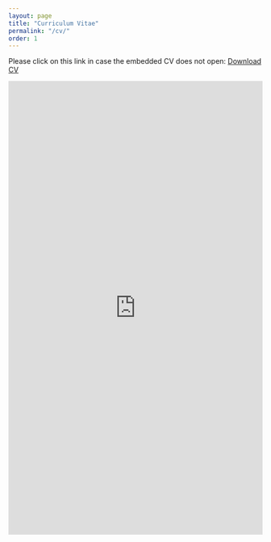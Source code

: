 ```yaml
---
layout: page
title: "Curriculum Vitae"
permalink: "/cv/"
order: 1
---
```


Please click on this link in case the embedded CV does not open: [Download CV](https://Anirudh0707.github.io/assets/cv.pdf)
<iframe width='100%' height='900px' frameborder='0' scrolling='yes' class='embed-responsive-item'  src='https://Anirudh0707.github.io/assets/cv.pdf' allowfullscreen></iframe>

